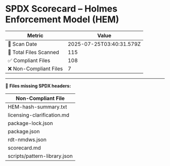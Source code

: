 # SPDX Scorecard – Holmes Enforcement Model (HEM)

| Metric | Value |
|--------|-------|
| 📅 Scan Date | 2025-07-25T03:40:31.579Z |
| 📂 Total Files Scanned | 115 |
| ✅ Compliant Files | 108 |
| ❌ Non-Compliant Files | 7 |


---

🚫 **Files missing SPDX headers:**

| Non-Compliant File |
|--------------------|
| HEM-hash-summary.txt |
| licensing-clarification.md |
| package-lock.json |
| package.json |
| rdt-nmdws.json |
| scorecard.md |
| scripts/pattern-library.json |
